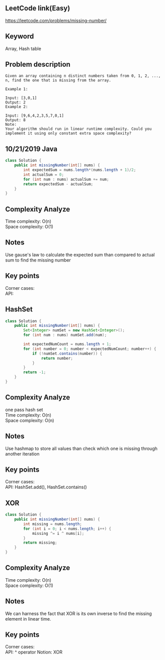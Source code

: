 ## LeetCode link(Easy)
https://leetcode.com/problems/missing-number/

## Keyword
Array, Hash table

## Problem description
```
Given an array containing n distinct numbers taken from 0, 1, 2, ..., n, find the one that is missing from the array.

Example 1:

Input: [3,0,1]
Output: 2
Example 2:

Input: [9,6,4,2,3,5,7,0,1]
Output: 8
Note:
Your algorithm should run in linear runtime complexity. Could you implement it using only constant extra space complexity?
```
## 10/21/2019 Java

```java
class Solution {
    public int missingNumber(int[] nums) {
        int expectedSum = nums.length*(nums.length + 1)/2;
        int actualSum = 0;
        for (int num : nums) actualSum += num;
        return expectedSum - actualSum;
    }
}
```

## Complexity Analyze
Time complexity: O(n)\
Space complexity: O(1)

## Notes
Use gause's law to calculate the expected sum than compared to actual sum to find the missing number

## Key points
Corner cases:\
API:

## HashSet

```java
class Solution {
    public int missingNumber(int[] nums) {
        Set<Integer> numSet = new HashSet<Integer>();
        for (int num : nums) numSet.add(num);

        int expectedNumCount = nums.length + 1;
        for (int number = 0; number < expectedNumCount; number++) {
            if (!numSet.contains(number)) {
                return number;
            }
        }
        return -1;
    }
}
```

## Complexity Analyze
one pass hash set\
Time complexity: O(n)\
Space complexity: O(n)

## Notes
Use hashmap to store all values than check which one is missing through another iteration

## Key points
Corner cases:\
API: HashSet.add(), HashSet.contains()

## XOR

```java
class Solution {
    public int missingNumber(int[] nums) {
        int missing = nums.length;
        for (int i = 0; i < nums.length; i++) {
            missing ^= i ^ nums[i];
        }
        return missing;
    }
}
```

## Complexity Analyze
Time complexity: O(n)\
Space complexity: O(1)

## Notes
We can harness the fact that XOR is its own inverse to find the missing element in linear time.

## Key points
Corner cases:\
API: ^ operator
Notion: XOR


